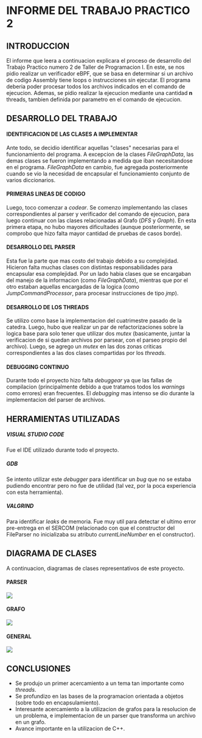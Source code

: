 # INFORME DEL TRABAJO PRACTICO 2

## INTRODUCCION

El informe que leera a continuacion explicara el proceso de desarrollo del Trabajo Practico numero 2 de Taller de Programacion I.
En este, se nos pidio realizar un verificador eBPF, que se basa en determinar si un archivo de codigo Assembly tiene loops o instrucciones sin ejecutar. El programa deberia poder procesar todos los archivos indicados en el comando de ejecucion.
Ademas, se pidio realizar la ejecucion mediante una cantidad **n** threads, tambien definida por parametro en el comando de ejecucion.

## DESARROLLO DEL TRABAJO

#### IDENTIFICACION DE LAS CLASES A IMPLEMENTAR

Ante todo, se decidio identificar aquellas "clases" necesarias para el funcionamiento del programa. A excepcion de la clases _FileGraphData_, las demas clases se fueron implementando a medida que iban necesitandose en el programa. _FileGraphData_ en cambio, fue agregada posteriormente cuando se vio la necesidad de encapsular el funcionamiento conjunto de varios diccionarios.

#### PRIMERAS LINEAS DE CODIGO

Luego, toco comenzar a _codear_. Se comenzo implementando las clases correspondientes al parser y verificador del comando de ejecucion, para luego continuar con las clases relacionadas al Grafo (_DFS_ y _Graph_).
En esta primera etapa, no hubo mayores dificultades (aunque posteriormente, se comprobo que hizo falta mayor cantidad de pruebas de casos borde).

#### DESARROLLO DEL PARSER

Esta fue la parte que mas costo del trabajo debido a su complejidad. Hicieron falta muchas clases con distintas responsabilidades para encapsular esa complejidad. Por un lado habia clases que se encargaban del manejo de la informacion (como _FileGraphData_), mientras que por el otro estaban aquellas encargadas de la logica (como _JumpCommandProcessor_, para procesar instrucciones de tipo _jmp_).

#### DESARROLLO DE LOS THREADS

Se utilizo como base la implementacion del cuatrimestre pasado de la catedra. Luego, hubo que realizar un par de refactorizaciones sobre la logica base para solo tener que utilizar dos _mutex_ (basicamente, juntar la verificacion de si quedan archivos por parsear, con el parseo propio del archivo).
Luego, se agrego un _mutex_ en las dos zonas criticas correspondientes a las dos clases compartidas por los _threads_.

#### DEBUGGING CONTINUO

Durante todo el proyecto hizo falta _debuggear_ ya que las fallas de compilacion (principalmente debido a que tratamos todos los _warnings_ como errores) eran frecuentes. El _debugging_ mas intenso se dio durante la implementacion del parser de archivos.

## HERRAMIENTAS UTILIZADAS

##### VISUAL STUDIO CODE

Fue el IDE utilizado durante todo el proyecto.

##### GDB

Se intento utilizar este _debugger_ para identificar un _bug_ que no se estaba pudiendo encontrar pero no fue de utilidad (tal vez, por la poca experiencia con esta herramienta).

##### VALGRIND

Para identificar _leaks_ de memoria. Fue muy util para detectar el ultimo error pre-entrega en el SERCOM (relacionado con que el constructor del FileParser no inicializaba su atributo _currentLineNumber_ en el constructor).

## DIAGRAMA DE CLASES

A continuacion, diagramas de clases representativos de este proyecto.

#### PARSER

![](https://github.com/joaquinfontela/tp2-taller/blob/master/utils/diagrama1.png)

#### GRAFO

![](https://github.com/joaquinfontela/tp2-taller/blob/master/utils/diagrama2.png)

#### GENERAL

![](https://github.com/joaquinfontela/tp2-taller/blob/master/utils/diagrama3.png)

## CONCLUSIONES

- Se produjo un primer acercamiento a un tema tan importante como _threads_.
- Se profundizo en las bases de la programacion orientada a objetos (sobre todo en encapsulamiento).
- Interesante acercamiento a la utilizacion de grafos para la resolucion de un problema, e implementacion de un parser que transforma un archivo en un grafo.
- Avance importante en la utilizacion de C++.
